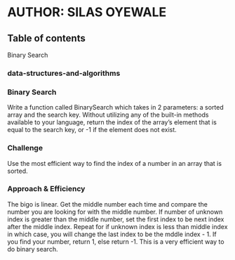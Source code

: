 # AUTHOR: SILAS OYEWALE
## Table of contents
Binary Search
### data-structures-and-algorithms

### Binary Search
<!-- Short summary or background information -->
Write a function called BinarySearch which takes in 2 parameters: a sorted array and the search key. 
Without utilizing any of the built-in methods available to your language, return the index of the array’s
 element that is equal to the search key, or -1 if the element does not exist.

### Challenge
<!-- Description of the challenge -->
Use the most efficient way to find the index of a number in an array that is sorted.
### Approach & Efficiency
<!-- What approach did you take? Why? What is the Big O space/time for this approach? -->
The bigo is linear. Get the middle number each time and compare the number you are looking for with 
the middle number. If number of unknown index is greater than the middle number, set the first index 
to be next index after the middle index. Repeat for if unknown index is less than middle index in which 
case, you will change the last index to be the mddle index - 1. If you find your number, return 1, else 
return -1. This is a very efficient way to do binary search.
